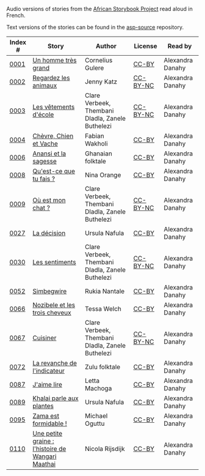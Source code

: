 Audio versions of stories from the [African Storybook Project](http://africanstorybook.org) read aloud in French.

Text versions of the stories can be found in the [asp-source](https://github.com/global-asp/asp-source) repository.

Index # | Story | Author | License | Read by
------- | ----- | ------ | ------- | -------
[0001](https://github.com/global-asp/asp-audio/tree/master/fr/0001_un-homme-tres-grand) | [Un homme très grand](https://github.com/global-asp/asp-source/blob/master/fr/0001_un-homme-tres-grand.md) | Cornelius Gulere | [CC-BY](https://creativecommons.org/licenses/by/3.0/) | Alexandra Danahy
[0002](https://github.com/global-asp/asp-audio/tree/master/fr/0002_regardez-les-animaux) | [Regardez les animaux](https://github.com/global-asp/asp-source/blob/master/fr/0002_regardez-les-animaux.md) | Jenny Katz | [CC-BY-NC](https://creativecommons.org/licenses/by-nc/3.0/) | Alexandra Danahy
[0003](https://github.com/global-asp/asp-audio/tree/master/fr/0003_les-vêtements-décole) | [Les vêtements d'école](https://github.com/global-asp/asp-source/blob/master/fr/0003_les-vêtements-décole.md) | Clare Verbeek, Thembani Dladla, Zanele Buthelezi | [CC-BY-NC](https://creativecommons.org/licenses/by-nc/3.0/) | Alexandra Danahy
[0004](https://github.com/global-asp/asp-audio/tree/master/fr/0004_chèvre-chien-et-vache) | [Chèvre, Chien et Vache](https://github.com/global-asp/asp-source/blob/master/fr/0004_chèvre-chien-et-vache.md) | Fabian Wakholi | [CC-BY](https://creativecommons.org/licenses/by/3.0/) | Alexandra Danahy
[0006](https://github.com/global-asp/asp-audio/tree/master/fr/0006_anansi-et-la-sagesse) | [Anansi et la sagesse](https://github.com/global-asp/asp-source/blob/master/fr/0006_anansi-et-la-sagesse.md) | Ghanaian folktale | [CC-BY](https://creativecommons.org/licenses/by/3.0/) | Alexandra Danahy
[0008](https://github.com/global-asp/asp-audio/tree/master/fr/0008_quest-ce-que-tu-fais) | [Qu'est-ce que tu fais ?](https://github.com/global-asp/asp-source/blob/master/fr/0008_quest-ce-que-tu-fais.md) | Nina Orange | [CC-BY](https://creativecommons.org/licenses/by/3.0/) | Alexandra Danahy
[0009](https://github.com/global-asp/asp-audio/tree/master/fr/0009_où-est-mon-chat) | [Où est mon chat ?](https://github.com/global-asp/asp-source/blob/master/fr/0009_où-est-mon-chat.md) | Clare Verbeek, Thembani Dladla, Zanele Buthelezi | [CC-BY-NC](https://creativecommons.org/licenses/by-nc/3.0/) | Alexandra Danahy
[0027](https://github.com/global-asp/asp-audio/tree/master/fr/0027_la-décision) | [La décision](https://github.com/global-asp/asp-source/blob/master/fr/0027_la-décision.md) | Ursula Nafula | [CC-BY](https://creativecommons.org/licenses/by/3.0/) | Alexandra Danahy
[0030](https://github.com/global-asp/asp-audio/tree/master/fr/0030_les-sentiments) | [Les sentiments](https://github.com/global-asp/asp-source/blob/master/fr/0030_les-sentiments.md) | Clare Verbeek, Thembani Dladla, Zanele Buthelezi | [CC-BY-NC](https://creativecommons.org/licenses/by-nc/3.0/) | Alexandra Danahy
[0052](https://github.com/global-asp/asp-audio/tree/master/fr/0052_simbegwire) | [Simbegwire](https://github.com/global-asp/asp-source/blob/master/fr/0052_simbegwire.md) | Rukia Nantale | [CC-BY](https://creativecommons.org/licenses/by/3.0/) | Alexandra Danahy
[0066](https://github.com/global-asp/asp-audio/tree/master/fr/0066_nozibele-et-les-trois-cheveux) | [Nozibele et les trois cheveux](https://github.com/global-asp/asp-source/blob/master/fr/0066_nozibele-et-les-trois-cheveux.md) | Tessa Welch | [CC-BY](https://creativecommons.org/licenses/by/3.0/) | Alexandra Danahy
[0067](https://github.com/global-asp/asp-audio/tree/master/fr/0067_cuisiner) | [Cuisiner](https://github.com/global-asp/asp-source/blob/master/fr/0067_cuisiner.md) | Clare Verbeek, Thembani Dladla, Zanele Buthelezi | [CC-BY-NC](https://creativecommons.org/licenses/by-nc/3.0/) | Alexandra Danahy
[0072](https://github.com/global-asp/asp-audio/tree/master/fr/0072_la-revanche-de-lindicateur) | [La revanche de l'indicateur](https://github.com/global-asp/asp-source/blob/master/fr/0072_la-revanche-de-lindicateur.md) | Zulu folktale | [CC-BY](https://creativecommons.org/licenses/by/3.0/) | Alexandra Danahy
[0087](https://github.com/global-asp/asp-audio/tree/master/fr/0087_jaime-lire) | [J'aime lire](https://github.com/global-asp/asp-source/blob/master/fr/0087_jaime-lire.md) | Letta Machoga | [CC-BY](https://creativecommons.org/licenses/by/3.0/) | Alexandra Danahy
[0089](https://github.com/global-asp/asp-audio/tree/master/fr/0089_khalai-parle-aux-plantes) | [Khalai parle aux plantes](https://github.com/global-asp/asp-source/blob/master/fr/0089_khalai-parle-aux-plantes.md) | Ursula Nafula | [CC-BY](https://creativecommons.org/licenses/by/3.0/) | Alexandra Danahy
[0095](https://github.com/global-asp/asp-audio/tree/master/fr/0095_zama-est-formidable) | [Zama est formidable !](https://github.com/global-asp/asp-source/blob/master/fr/0095_zama-est-formidable.md) | Michael Oguttu | [CC-BY](https://creativecommons.org/licenses/by/3.0/) | Alexandra Danahy
[0110](https://github.com/global-asp/asp-audio/tree/master/fr/0110_une-petite-graine-lhistoire-de-wangari-maathai) | [Une petite graine : l'histoire de Wangari Maathai](https://github.com/global-asp/asp-source/blob/master/fr/0110_une-petite-graine-lhistoire-de-wangari-maathai.md) | Nicola Rijsdijk | [CC-BY](https://creativecommons.org/licenses/by/3.0/) | Alexandra Danahy
